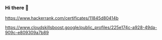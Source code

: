 ### Hi there 👋

https://www.hackerrank.com/certificates/11845d80414b

https://www.cloudskillsboost.google/public_profiles/225e174c-a928-49da-909c-e809309a7b89

<!--
**TimothyMulalinda/TimothyMulalinda** is a ✨ _special_ ✨ repository because its `README.md` (this file) appears on your GitHub profile.

Here are some ideas to get you started:

- 🔭 I’m currently working on ...
- 🌱 I’m currently learning ...
- 👯 I’m looking to collaborate on ...
- 🤔 I’m looking for help with ...
- 💬 Ask me about ...
- 📫 How to reach me: ...
- 😄 
- ⚡ Fun fact: ...
-->
